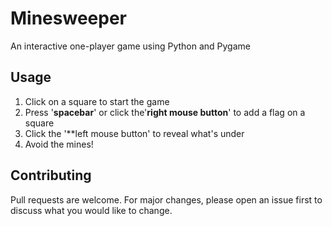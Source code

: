 # Minesweeper
An interactive one-player game using Python and Pygame

## Usage
1. Click on a square to start the game
2. Press '**spacebar**' or click the'**right mouse button**' to add a flag on a square
3. Click the '**left mouse button' to reveal what's under
4. Avoid the mines!

## 

## Contributing
Pull requests are welcome. For major changes, please open an issue first to discuss what you would like to change.



